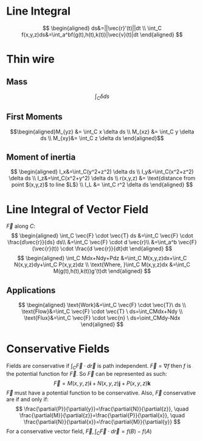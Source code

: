 # Line Integral
$$
\begin{aligned}
ds&=||\vec{r}'(t)||dt \\
\int_C f(x,y,z)ds&=\int_a^bf(g(t),h(t),k(t))|\vec{v}(t)|dt
\end{aligned}
$$
# Thin wire
## Mass
$$\int_C \delta ds$$
## First Moments
$$\begin{aligned}M_{yz} &= \int_C x \delta ds \\ M_{xz} &= \int_C y \delta ds \\ M_{xy}&= \int_C z \delta ds \end{aligned}$$
## Moment of inertia
$$
\begin{aligned} I_x&=\int_C(y^2+z^2) \delta ds \\ I_y&=\int_C(x^2+z^2) \delta ds \\ I_z&=\int_C(x^2+y^2) \delta ds \\ 
r(x,y,z) &= \text{distance from point $(x,y,z)$ to line $L$} \\
I_L &= \int_C r^2 \delta ds
\end{aligned}
$$
# Line Integral of Vector Field
$\vec{F} \text{ along } C:$
$$
\begin{aligned} 
\int_C \vec{F} \cdot \vec{T} ds &=\int_C \vec{F} \cdot \frac{d\vec{r}}{ds} ds\\ 
&=\int_C \vec{F} \cdot d \vec{r}\\ 
&=\int_a^b \vec{F}(\vec{r}(t)) \cdot \frac{d \vec{r}}{dt}dt
\end{aligned}
$$
$$
\begin{aligned}
\int_C Mdx+Ndy+Pdz &=\int_C M(x,y,z)dx+\int_C N(x,y,z)dy+\int_C P(x,y,z)dz \\ 
\text{Where, }\int_C M(x,y,z)dx &=\int_C M(g(t),h(t),k(t))g'(t)dt
\end{aligned}
$$
## Applications
$$
\begin{aligned}
\text{Work}&=\int_C \vec{F} \cdot \vec{T}\ ds \\
\text{Flow}&=\int_C \vec{F} \cdot \vec{T} \ ds=\int_CMdx+Ndy \\
\text{Flux}&=\int_C \vec{F} \cdot \vec{n} \ ds=\oint_CMdy-Ndx
\end{aligned}
$$
# Conservative Fields
Fields are conservative if $\displaystyle \int_C \vec{F} \cdot d \vec{r}$ is path independent.
$\vec{F}=\nabla f$ then $f$ is the potential function for $\vec{F}$. So $\vec{F}$ can be represented as such: 
$$\vec{F} = M(x,y,z)\mathbf{i} +N(x,y,z)\mathbf{j}+P(x,y,z)\mathbf{k}$$
$\vec{F}$ must have a potential function to be conservative. Also, $\vec{F}$ conservative are if and only if:
$$
\frac{\partial{P}}{\partial{y}}=\frac{\partial{N}}{\partial{z}}, \quad
\frac{\partial{M}}{\partial{z}}=\frac{\partial{P}}{\partial{x}}, \quad
\frac{\partial{N}}{\partial{x}}=\frac{\partial{M}}{\partial{y}}
$$
For a conservative vector field, $\displaystyle \vec{F}, \int_C \vec{F} \cdot d \vec{r}=f(B)-f(A)$
